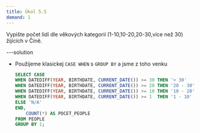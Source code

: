 ```yaml
---
title: Úkol 5.5
demand: 1
---
```


Vypište počet lidí dle věkových kategorií (1-10,10-20,20-30,více než 30) žijících v Číně.

---solution

- Použijeme klasickej `CASE WHEN` s `GROUP BY` a jsme z toho venku

  ```sql
  SELECT CASE
  WHEN DATEDIFF(YEAR, BIRTHDATE, CURRENT_DATE()) >= 30 THEN '> 30'
  WHEN DATEDIFF(YEAR, BIRTHDATE, CURRENT_DATE()) >= 20 THEN '20 - 30'
  WHEN DATEDIFF(YEAR, BIRTHDATE, CURRENT_DATE()) >= 10 THEN '10 - 20'
  WHEN DATEDIFF(YEAR, BIRTHDATE, CURRENT_DATE()) >= 1  THEN '1 - 10'
  ELSE 'N/A'
  END,
      COUNT(*) AS POCET_PEOPLE
  FROM PEOPLE
  GROUP BY 1;
  ```
